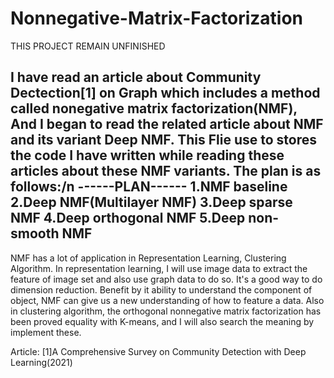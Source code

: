 # Nonnegative-Matrix-Factorization
THIS PROJECT REMAIN UNFINISHED

I have read an article about Community Dectection[1] on Graph which includes a method called nonegative matrix factorization(NMF), 
And I began to read the related article about NMF and its variant Deep NMF.
This Flie use to stores the code I have written while reading these articles about these NMF variants.
The plan is as follows:/n
------PLAN------
1.NMF baseline
2.Deep NMF(Multilayer NMF)
3.Deep sparse NMF
4.Deep orthogonal NMF
5.Deep non-smooth NMF
----------------

NMF has a lot of application in Representation Learning, Clustering Algorithm.
In representation learning, I will use image data to extract the feature of image set and also use graph data to do so. It's a good way to do dimension reduction.
Benefit by it ability to understand the component of object, NMF can give us a new understanding of how to feature a data.
Also in clustering algorithm, the orthogonal nonnegative matrix factorization has been proved equality with K-means, and I will also search the meaning by implement these.


Article:
[1]A Comprehensive Survey on Community Detection with Deep Learning(2021)
